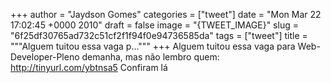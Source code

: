 
+++
author = "Jaydson Gomes"
categories = ["tweet"]
date = "Mon Mar 22 17:02:45 +0000 2010"
draft = false
image = "{TWEET_IMAGE}"
slug = "6f25df30765ad732c51cf2f1f94f0e94736585da"
tags = ["tweet"]
title = """Alguem tuitou essa vaga p..."""
+++
Alguem tuitou essa vaga para Web-Developer-Pleno demanha, mas não lembro quem: http://tinyurl.com/ybtnsa5 Confiram lá
